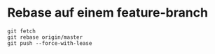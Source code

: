 # Rebase auf einem feature-branch

```
git fetch
git rebase origin/master
git push --force-with-lease
```
